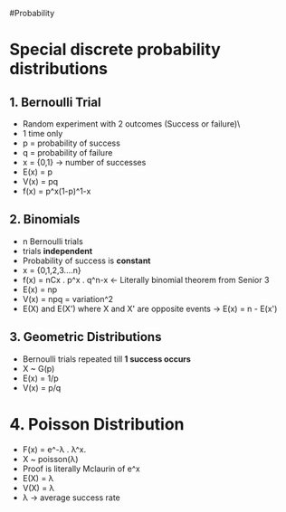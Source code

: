 #Probability 

# Special discrete probability distributions
## 1. Bernoulli Trial
- Random experiment with 2 outcomes (Success or failure)\
- 1 time only
- p = probability of success
- q = probability of failure
- x = {0,1} -> number of successes
- E(x) = p
- V(x) = pq
- f(x) = p^x(1-p)^1-x
## 2. Binomials
- n Bernoulli trials
- trials **independent**
- Probability of success is **constant**
- x = {0,1,2,3....n} 
- f(x) = nCx . p^x . q^n-x <- Literally binomial theorem from Senior 3
- E(x) = np
- V(x) = npq = variation^2
- E(X) and E(X') where X and X' are opposite events -> E(x) = n - E(x')
## 3. Geometric Distributions
- Bernoulli trials repeated till **1 success occurs**
- X ~ G(p)
- E(x) = 1/p
- V(x) = p/q
# 4. Poisson Distribution
- F(x) = e^-λ . λ^x. 
-  X ~ poisson(λ)
- Proof is literally Mclaurin of e^x
- E(X) = λ
- V(X) = λ
- λ -> average success rate